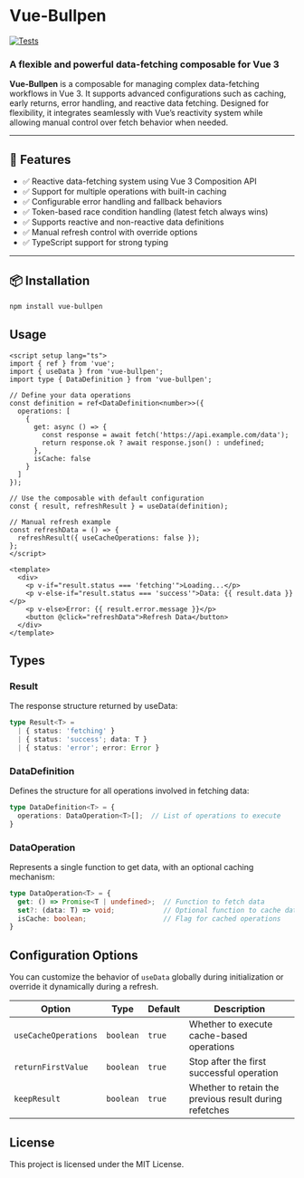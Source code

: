 # Vue-Bullpen

[![Tests](https://img.shields.io/badge/tests-passing-brightgreen)](https://github.com/your-repo/vue-bullpen/actions)

### A flexible and powerful data-fetching composable for Vue 3

**Vue-Bullpen** is a composable for managing complex data-fetching workflows in Vue 3. It supports advanced configurations such as caching, early returns, error handling, and reactive data fetching. Designed for flexibility, it integrates seamlessly with Vue’s reactivity system while allowing manual control over fetch behavior when needed.

---

## 🚀 **Features**

- ✅ Reactive data-fetching system using Vue 3 Composition API  
- ✅ Support for multiple operations with built-in caching  
- ✅ Configurable error handling and fallback behaviors  
- ✅ Token-based race condition handling (latest fetch always wins)  
- ✅ Supports reactive and non-reactive data definitions  
- ✅ Manual refresh control with override options  
- ✅ TypeScript support for strong typing  

---

## 📦 **Installation**

```sh
npm install vue-bullpen
```

## **Usage**
```vue
<script setup lang="ts">
import { ref } from 'vue';
import { useData } from 'vue-bullpen';
import type { DataDefinition } from 'vue-bullpen';

// Define your data operations
const definition = ref<DataDefinition<number>>({
  operations: [
    {
      get: async () => {
        const response = await fetch('https://api.example.com/data');
        return response.ok ? await response.json() : undefined;
      },
      isCache: false
    }
  ]
});

// Use the composable with default configuration
const { result, refreshResult } = useData(definition);

// Manual refresh example
const refreshData = () => {
  refreshResult({ useCacheOperations: false });
};
</script>

<template>
  <div>
    <p v-if="result.status === 'fetching'">Loading...</p>
    <p v-else-if="result.status === 'success'">Data: {{ result.data }}</p>
    <p v-else>Error: {{ result.error.message }}</p>
    <button @click="refreshData">Refresh Data</button>
  </div>
</template>
```

## **Types**

### Result<T>
The response structure returned by useData:

```ts
type Result<T> = 
  | { status: 'fetching' }
  | { status: 'success'; data: T }
  | { status: 'error'; error: Error }
```

### DataDefinition<T>
Defines the structure for all operations involved in fetching data:

```ts
type DataDefinition<T> = {
  operations: DataOperation<T>[];  // List of operations to execute
}
```

### DataOperation<T>
Represents a single function to get data, with an optional caching mechanism:

```ts
type DataOperation<T> = {
  get: () => Promise<T | undefined>;  // Function to fetch data
  set?: (data: T) => void;            // Optional function to cache data
  isCache: boolean;                   // Flag for cached operations
}
```
## **Configuration Options**

You can customize the behavior of `useData` globally during initialization or override it dynamically during a refresh.

| **Option**            | **Type**    | **Default** | **Description**                                      |
|-----------------------|------------|------------|--------------------------------------------------------|
| `useCacheOperations`  | `boolean`  | `true`     | Whether to execute cache-based operations              |
| `returnFirstValue`    | `boolean`  | `true`     | Stop after the first successful operation              |
| `keepResult`          | `boolean`  | `true`     | Whether to retain the previous result during refetches |

## **License**
This project is licensed under the MIT License.
